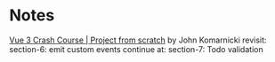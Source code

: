 # Notes

[Vue 3 Crash Course | Project from scratch](https://www.youtube.com/watch?v=KTFH4P8unUQ) by John Komarnicki
revisit: section-6: emit custom events
continue at: section-7: Todo validation
